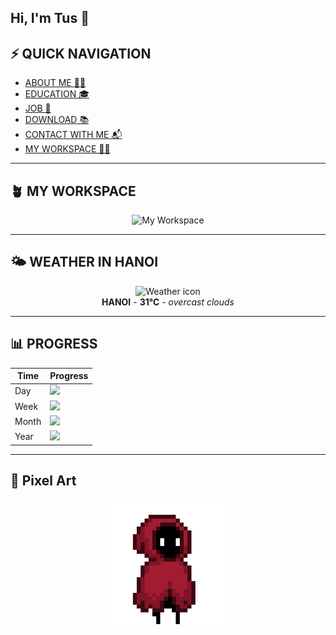 ## Hi, I'm Tus 👋

## ⚡ QUICK NAVIGATION

- [ABOUT ME 🧑‍💻](#about-me-)
- [EDUCATION 🎓](#education-)
- [JOB 💼](#job-)
- [DOWNLOAD 📚](#download-)
- [CONTACT WITH ME 📬](#contact-with-me-)
- [MY WORKSPACE 🧑‍💻](#my-workspace-)

---

## 🪴 MY WORKSPACE

<p align="center">
  <img src="https://raw.githubusercontent.com/PhunTus/PhunTus/main/assets/myworkspace.png" width="300" alt="My Workspace" />
</p>

---

## 🌤️ WEATHER IN HANOI

<p align="center">
  <img src="https://img.icons8.com/color/48/000000/partly-cloudy-day--v1.png" alt="Weather icon"/>
  <br />
  <strong>HANOI</strong> - <strong>31°C</strong> - <em>overcast clouds</em>
</p>

---

## 📊 PROGRESS

<!-- PROGRESS-START -->
| Time  | Progress |
|-------|----------|
| Day   | ![](https://progress-bar.dev/39/?width=200&title=Day&color=40c057) |
| Week  | ![](https://progress-bar.dev/6/?width=200&title=Week&color=fab005) |
| Month | ![](https://progress-bar.dev/98/?width=200&title=Month&color=4dabf7) |
| Year  | ![](https://progress-bar.dev/49/?width=200&title=Year&color=be4bdb) |
<!-- PROGRESS-END -->

---
## 🎨 Pixel Art

<p align="center">
  <img src="https://raw.githubusercontent.com/PhunTus/PhunTus/main/assets/pixel.gif" width="200" alt="pixel gif" />
</p>
